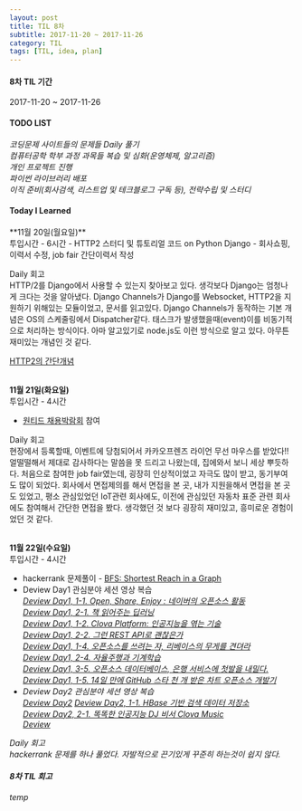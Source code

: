 ```yaml
---
layout: post
title: TIL 8차
subtitle: 2017-11-20 ~ 2017-11-26
category: TIL
tags: [TIL, idea, plan]
---
```

<h4>8차 TIL 기간</h4>
2017-11-20 ~ 2017-11-26

<h4>TODO LIST</h4>
<i class="fa fa-check-square-o" aria-hidden="true"> 코딩문제 사이트들의 문제들 Daily 풀기</i><br/>
<i class="fa fa-square-o" aria-hidden="true"> 컴퓨터공학 학부 과정 과목들 복습 및 심화(운영체제, 알고리즘)</i><br/>
<i class="fa fa-square-o" aria-hidden="true"> 개인 프로젝트 진행</i><br/>
<i class="fa fa-square-o" aria-hidden="true"> 파이썬 라이브러리 배포</i><br/>
<i class="fa fa-check-square-o" aria-hidden="true"> 이직 준비(회사검색, 리스트업 및 테크블로그 구독 등), 전략수립 및 스터디</i><br/>


<h4>Today I Learned</h4>
**11월 20일(월요일)**<br/>
투입시간 - 6시간
- HTTP2 스터디 및 튜토리얼 코드 on Python Django
- 회사쇼핑, 이력서 수정, job fair 간단이력서 작성

Daily 회고<br/>
HTTP/2를 Django에서 사용할 수 있는지 찾아보고 있다. 생각보다 Django는 엄청나게 크다는 것을 알아냈다.
Django Channels가 Django를 Websocket, HTTP2을 지원하기 위해있는 모듈이었고, 문서를 읽고있다.
Django Channels가 동작하는 기본 개념은 OS의 스케줄링에서 Dispatcher같다.
태스크가 발생했을때(event)이를 비동기적으로 처리하는 방식이다. 아마 알고있기로 node.js도 이런 방식으로 알고 있다. 아무튼 재미있는 개념인 것 같다.

[HTTP2의 간단개념](https://www.facebook.com/groups/webfrontend/permalink/1201426423335424)


<br/>**11월 21일(화요일)**<br/>
투입시간 - 4시간
- [원티드 채용박람회](https://www.wanted.co.kr/events/great) 참여

Daily 회고<br/>
현장에서 등록할때, 이벤트에 당첨되어서 카카오프렌즈 라이언 무선 마우스를 받았다!! 얼떨떨해서 제대로 감사하다는 말씀을 못 드리고 나왔는데,
집에와서 보니 세상 뿌듯하다. 처음으로 참여한 job fair였는데, 굉장히 인상적이었고 자극도 많이 받고, 동기부여도 많이 되었다.
회사에서 면접제의를 해서 면접을 본 곳, 내가 지원을해서 면접을 본 곳도 있었고, 평소 관심있었던 IoT관련 회사에도, 이전에 관심있던 자동차 표준 관련 회사에도 참여해서 간단한 면접을 봤다.
생각했던 것 보다 굉장히 재미있고, 흥미로운 경험이었던 것 같다.


<br/>**11월 22일(수요일)**<br/>
투입시간 - 4시간
- hackerrank 문제풀이 - [BFS: Shortest Reach in a Graph](https://www.hackerrank.com/challenges/ctci-bfs-shortest-reach/problem)
- Deview Day1 관심분야 세션 영상 복습<br/>
<i class="fa fa-square-o" aria-hidden="true">[Deview Day1, 1-1. Open, Share, Enjoy : 네이버의 오픈소스 활동](http://tv.naver.com/v/2292127)<br/>
<i class="fa fa-check-square-o" aria-hidden="true">[Deview Day1, 2-1. 책 읽어주는 딥러닝](http://tv.naver.com/v/2292650)<br/>
<i class="fa fa-check-square-o" aria-hidden="true">[Deview Day1, 1-2. Clova Platform: 인공지능을 엮는 기술](http://tv.naver.com/v/2292237)<br/>
<i class="fa fa-square-o" aria-hidden="true">[Deview Day1, 2-2. 그런 REST API로 괜찮은가](http://tv.naver.com/v/2292653)<br/>
<i class="fa fa-square-o" aria-hidden="true">[Deview Day1, 1-4. 오픈소스를 쓰려는 자, 리베이스의 무게를 견뎌라](http://tv.naver.com/v/2292282)<br/>
<i class="fa fa-check-square-o" aria-hidden="true">[Deview Day1, 2-4. 자율주행과 기계학습](http://tv.naver.com/v/2292864)<br/>
<i class="fa fa-square-o" aria-hidden="true">[Deview Day1, 3-5. 오픈소스 데이터베이스, 은행 서비스에 첫발을 내밀다.](http://tv.naver.com/v/2293649)<br/>
<i class="fa fa-square-o" aria-hidden="true">[Deview Day1, 1-5. 14일 만에 GitHub 스타 천 개 받은 차트 오픈소스 개발기](http://tv.naver.com/v/2292658)<br/>
- Deview Day2 관심분야 세션 영상 복습<br/>
[Deview Day2](https://deview.kr/2017/schedule)
<i class="fa fa-square-o" aria-hidden="true">[Deview Day2, 1-1. HBase 기반 검색 데이터 저장소](http://tv.naver.com/v/2293769)<br/>
<i class="fa fa-square-o" aria-hidden="true">[Deview Day2, 2-1. 똑똑한 인공지능 DJ 비서 Clova Music](http://tv.naver.com/v/2302007)<br/>
<i class="fa fa-square-o" aria-hidden="true">[Deview ]()<br/>


Daily 회고<br/>
hackerrank 문제를 하나 풀었다. 자발적으로 끈기있게 꾸준히 하는것이 쉽지 않다. 


<h4>8차 TIL 회고</h4>
temp<br/>